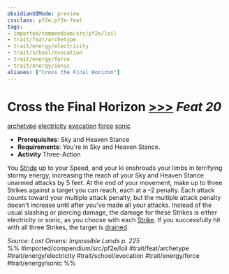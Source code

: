 ```yaml
---
obsidianUIMode: preview
cssclass: pf2e,pf2e-feat
tags:
- imported/compendium/src/pf2e/loil
- trait/feat/archetype
- trait/energy/electricity
- trait/school/evocation
- trait/energy/force
- trait/energy/sonic
aliases: ["Cross the Final Horizon"]
---
```

# Cross the Final Horizon  [>>>](chapter-9-playing-the-game.md#Actions "Three-Action") *Feat 20*  
[archetype](archetype.md)  [electricity](electricity.md)  [evocation](evocation.md)  [force](force.md)  [sonic](sonic.md)  

- **Prerequisites**: Sky and Heaven Stance
- **Requirements**: You're in Sky and Heaven Stance.
- **Activity** Three-Action

You [Stride](stride.md) up to your Speed, and your ki enshrouds your limbs in terrifying stormy energy, increasing the reach of your Sky and Heaven Stance unarmed attacks by 5 feet. At the end of your movement, make up to three Strikes against a target you can reach, each at a –2 penalty. Each attack counts toward your multiple attack penalty, but the multiple attack penalty doesn't increase until after you've made all your attacks. Instead of the usual slashing or piercing damage, the damage for these Strikes is either electricity or sonic, as you choose with each [Strike](strike.md). If you successfully hit with all three Strikes, the target is [drained](conditions.md#Drained).

*Source: Lost Omens: Impossible Lands p. 225*  
%% #imported/compendium/src/pf2e/loil #trait/feat/archetype #trait/energy/electricity #trait/school/evocation #trait/energy/force #trait/energy/sonic %%